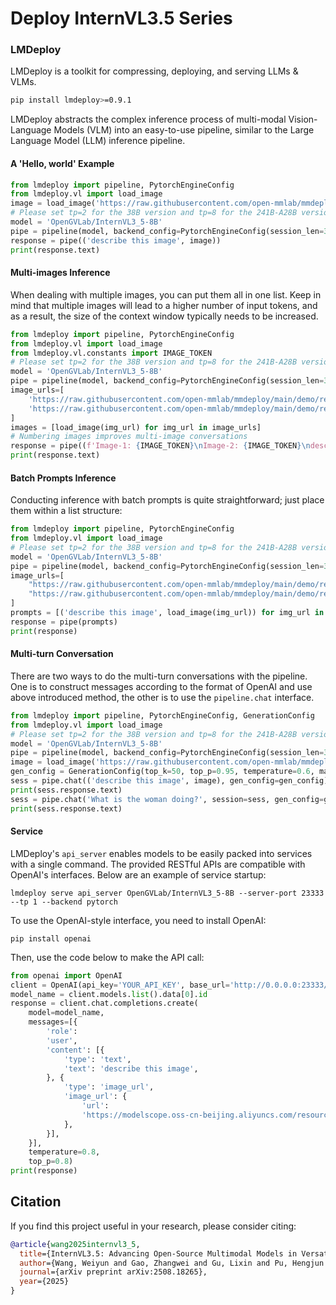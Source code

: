 # Deploy InternVL3.5 Series

### LMDeploy

LMDeploy is a toolkit for compressing, deploying, and serving LLMs & VLMs.

```sh
pip install lmdeploy>=0.9.1
```

LMDeploy abstracts the complex inference process of multi-modal Vision-Language Models (VLM) into an easy-to-use pipeline, similar to the Large Language Model (LLM) inference pipeline.

#### A 'Hello, world' Example

```python
from lmdeploy import pipeline, PytorchEngineConfig
from lmdeploy.vl import load_image
image = load_image('https://raw.githubusercontent.com/open-mmlab/mmdeploy/main/tests/data/tiger.jpeg')
# Please set tp=2 for the 38B version and tp=8 for the 241B-A28B version.
model = 'OpenGVLab/InternVL3_5-8B'
pipe = pipeline(model, backend_config=PytorchEngineConfig(session_len=32768, tp=1))
response = pipe(('describe this image', image))
print(response.text)
```

#### Multi-images Inference

When dealing with multiple images, you can put them all in one list. Keep in mind that multiple images will lead to a higher number of input tokens, and as a result, the size of the context window typically needs to be increased.

```python
from lmdeploy import pipeline, PytorchEngineConfig
from lmdeploy.vl import load_image
from lmdeploy.vl.constants import IMAGE_TOKEN
# Please set tp=2 for the 38B version and tp=8 for the 241B-A28B version.
model = 'OpenGVLab/InternVL3_5-8B'
pipe = pipeline(model, backend_config=PytorchEngineConfig(session_len=32768, tp=1))
image_urls=[
    'https://raw.githubusercontent.com/open-mmlab/mmdeploy/main/demo/resources/human-pose.jpg',
    'https://raw.githubusercontent.com/open-mmlab/mmdeploy/main/demo/resources/det.jpg'
]
images = [load_image(img_url) for img_url in image_urls]
# Numbering images improves multi-image conversations
response = pipe((f'Image-1: {IMAGE_TOKEN}\nImage-2: {IMAGE_TOKEN}\ndescribe these two images', images))
print(response.text)
```

#### Batch Prompts Inference

Conducting inference with batch prompts is quite straightforward; just place them within a list structure:

```python
from lmdeploy import pipeline, PytorchEngineConfig
from lmdeploy.vl import load_image
# Please set tp=2 for the 38B version and tp=8 for the 241B-A28B version.
model = 'OpenGVLab/InternVL3_5-8B'
pipe = pipeline(model, backend_config=PytorchEngineConfig(session_len=32768, tp=1))
image_urls=[
    "https://raw.githubusercontent.com/open-mmlab/mmdeploy/main/demo/resources/human-pose.jpg",
    "https://raw.githubusercontent.com/open-mmlab/mmdeploy/main/demo/resources/det.jpg"
]
prompts = [('describe this image', load_image(img_url)) for img_url in image_urls]
response = pipe(prompts)
print(response)
```

#### Multi-turn Conversation

There are two ways to do the multi-turn conversations with the pipeline. One is to construct messages according to the format of OpenAI and use above introduced method, the other is to use the `pipeline.chat` interface.

```python
from lmdeploy import pipeline, PytorchEngineConfig, GenerationConfig
from lmdeploy.vl import load_image
# Please set tp=2 for the 38B version and tp=8 for the 241B-A28B version.
model = 'OpenGVLab/InternVL3_5-8B'
pipe = pipeline(model, backend_config=PytorchEngineConfig(session_len=32768, tp=1))
image = load_image('https://raw.githubusercontent.com/open-mmlab/mmdeploy/main/demo/resources/human-pose.jpg')
gen_config = GenerationConfig(top_k=50, top_p=0.95, temperature=0.6, max_new_tokens=8192)
sess = pipe.chat(('describe this image', image), gen_config=gen_config)
print(sess.response.text)
sess = pipe.chat('What is the woman doing?', session=sess, gen_config=gen_config)
print(sess.response.text)
```

#### Service

LMDeploy's `api_server` enables models to be easily packed into services with a single command. The provided RESTful APIs are compatible with OpenAI's interfaces. Below are an example of service startup:

```shell
lmdeploy serve api_server OpenGVLab/InternVL3_5-8B --server-port 23333 --tp 1 --backend pytorch
```

To use the OpenAI-style interface, you need to install OpenAI:

```shell
pip install openai
```

Then, use the code below to make the API call:

```python
from openai import OpenAI
client = OpenAI(api_key='YOUR_API_KEY', base_url='http://0.0.0.0:23333/v1')
model_name = client.models.list().data[0].id
response = client.chat.completions.create(
    model=model_name,
    messages=[{
        'role':
        'user',
        'content': [{
            'type': 'text',
            'text': 'describe this image',
        }, {
            'type': 'image_url',
            'image_url': {
                'url':
                'https://modelscope.oss-cn-beijing.aliyuncs.com/resource/tiger.jpeg',
            },
        }],
    }],
    temperature=0.8,
    top_p=0.8)
print(response)
```
## Citation

If you find this project useful in your research, please consider citing:

```BibTeX
@article{wang2025internvl3_5,
  title={InternVL3.5: Advancing Open-Source Multimodal Models in Versatility, Reasoning, and Efficiency},
  author={Wang, Weiyun and Gao, Zhangwei and Gu, Lixin and Pu, Hengjun and Cui, Long and Wei, Xingguang and Liu, Zhaoyang and Jing, Linglin and Ye, Shenglong and Shao, Jie and others},
  journal={arXiv preprint arXiv:2508.18265},
  year={2025}
}
```

<br>
<br>
